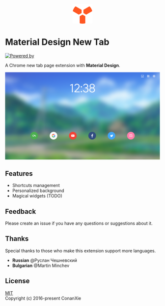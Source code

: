 <div align="center">
  <img src="extension/logo/logo128.png" width="64" alt="LOGO" />
</div>

# Material Design New Tab

[![Powered by](https://img.shields.io/badge/Powered%20by-material--ui-green.svg)](http://www.material-ui.com)

A Chrome new tab page extension with **Material Design**.

<img src="docs/images/screenshot.01.png" alt="screenshot" width="640"/>

## Features
- Shortcuts management
- Personalized background
- Magical widgets (TODO)

## Feedback
Please create an issue if you have any questions or suggestions about it.

## Thanks
Special thanks to those who make this extension support more languages.
- **Russian** @Руслан Чешневский
- **Bulgarian** @Martin Minchev

## License
[MIT](LICENSE)  
Copyright (c) 2016-present ConanXie
